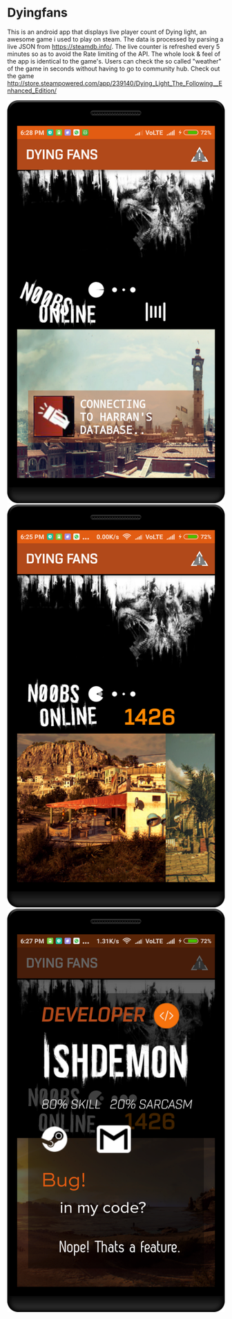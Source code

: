 # Dyingfans
This is an android app that displays live player count of Dying light, an awesome game i used to play on steam. The data is processed by parsing a live JSON from https://steamdb.info/. The live counter is refreshed every 5 minutes so as to avoid the Rate limiting of the API. The whole look &amp; feel of the app is identical to the game's. Users can check the so called "weather" of the game in seconds without having to go to community hub.
Check out the game http://store.steampowered.com/app/239140/Dying_Light_The_Following__Enhanced_Edition/

![ScreenShot](/screenshots/device-2017-06-07-182838.png)
![ScreenShot](/screenshots/device-2017-06-07-182608.png)
![ScreenShot](/screenshots/device-2017-06-07-182809.png)
